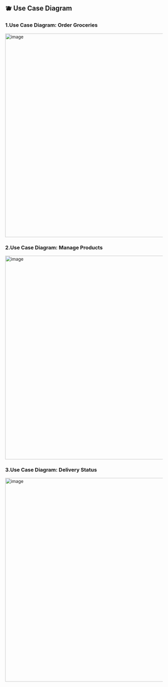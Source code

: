 ## 🫐 Use Case Diagram

### 1.Use Case Diagram: Order Groceries

<img width="650" alt="image" src="https://user-images.githubusercontent.com/81685914/115988623-8f9e0300-a5f5-11eb-93f3-fc15e4066956.png">

### 2.Use Case Diagram: Manage Products

<img width="650" alt="image" src="https://user-images.githubusercontent.com/81685914/115989195-37b4cb80-a5f8-11eb-8460-b4e0532458f5.png">

### 3.Use Case Diagram: Delivery Status

<img width="650" alt="image" src="https://user-images.githubusercontent.com/81685914/115989412-36d06980-a5f9-11eb-9225-f9f7feef3550.png">
